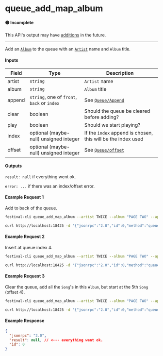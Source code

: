 # queue_add_map_album

#### 🟡 Incomplete
This API's output may have [additions](../../api-stability/marker.md) in the future.

---

Add an [`Album`](../../common-objects/album.md) to the queue with an [`Artist`](../../common-objects/artist.md) name and `Album` title.

#### Inputs

| Field  | Type                                        | Description |
|--------|---------------------------------------------|-------------|
| artist | `string`                                    | `Artist` name
| album  | `string`                                    | `Album` title
| append | `string`, one of `front`, `back` or `index` | See [`Queue/Append`](../queue/queue.md#append)
| clear  | boolean                                     | Should the queue be cleared before adding?
| play   | boolean                                     | Should we start playing?
| index  | optional (maybe-null) unsigned integer      | If the `index` append is chosen, this will be the index used
| offset | optional (maybe-null) unsigned integer      | See [`Queue/offset`](../queue/queue.md#offset)

#### Outputs
`result: null` if everything went ok.

`error: ...` if there was an index/offset error.

#### Example Request 1
Add to back of the queue.
```bash
festival-cli queue_add_map_album --artist TWICE --album "PAGE TWO" --append back
```
```bash
curl http://localhost:18425 -d '{"jsonrpc":"2.0","id":0,"method":"queue_add_map_album","params":{"artist":"TWICE","album":"PAGE TWO","append":"back","clear":false,"play":false}}'
```

#### Example Request 2
Insert at queue index 4.
```bash
festival-cli queue_add_map_album --artist TWICE --album "PAGE TWO" --append index --index 4 
```
```bash
curl http://localhost:18425 -d '{"jsonrpc":"2.0","id":0,"method":"queue_add_map_album","params":{"artist":"TWICE","album":"PAGE TWO","append":"index","clear":false,"play":false,"index":4}}'
```

#### Example Request 3
Clear the queue, add all the `Song`'s in this `Album`, but start at the 5th `Song` (offset 4).
```bash
festival-cli queue_add_map_album --artist TWICE --album "PAGE TWO" --append front --clear --play --offset 4
```
```bash
curl http://localhost:18425 -d '{"jsonrpc":"2.0","id":0,"method":"queue_add_map_album","params":{"artist":"TWICE","album":"PAGE TWO","append":"front","clear":true,"play":true,"offset":4}}'
```

#### Example Response
```json
{
  "jsonrpc": "2.0",
  "result": null, // <--- everything went ok.
  "id": 0
}
```
